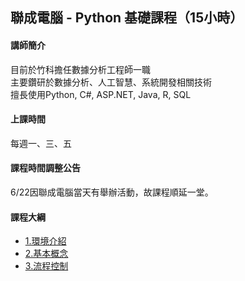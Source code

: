 
## 聯成電腦 - Python 基礎課程（15小時）

#### 講師簡介

目前於竹科擔任數據分析工程師一職<br/>
主要鑽研於數據分析、人工智慧、系統開發相關技術<br/>
擅長使用Python, C#, ASP.NET, Java, R, SQL

#### 上課時間

每週一、三、五

#### 課程時間調整公告

6/22因聯成電腦當天有舉辦活動，故課程順延一堂。

#### 課程大綱
- [1.環境介紹](https://mirdex.github.io/python_basic/1.%20environment.slides.html)
- [2.基本概念](https://mirdex.github.io/python_basic/2.%20basic%20concept.slides.html)
- [3.流程控制](https://mirdex.github.io/python_basic/3.%20流程控制與資料結構(Q).slides.html)
